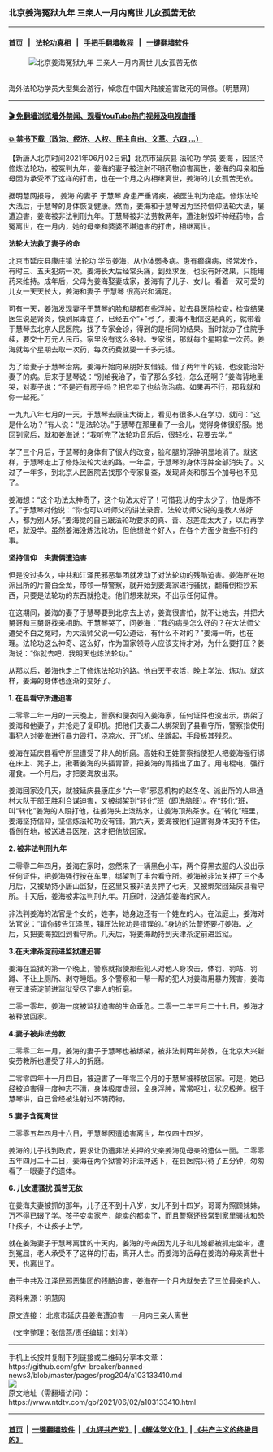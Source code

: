 ### 北京姜海冤狱九年 三亲人一月内离世 儿女孤苦无依
------------------------

#### [首页](https://github.com/gfw-breaker/banned-news3/blob/master/README.md) &nbsp;&nbsp;|&nbsp;&nbsp; [法轮功真相](https://github.com/begood0513/basic/blob/master/README.md)  &nbsp;&nbsp;|&nbsp;&nbsp; [手把手翻墙教程](https://github.com/gfw-breaker/guides/wiki)  &nbsp;&nbsp;|&nbsp;&nbsp; [一键翻墙软件](https://github.com/gfw-breaker/nogfw/blob/master/README.md)  



<div><div class="featured_image">
 <figure>
  <img alt="北京姜海冤狱九年 三亲人一月内离世 儿女孤苦无依" src="https://i.ntdtv.com/assets/uploads/2021/06/2021-05-29_152842-800x450.jpg"/>
 </figure><br/>
 <span class="caption">
  海外法轮功学员大型集会游行，悼念在中国大陆被迫害致死的同修。（明慧网）
 </span>
</div>
</div><hr/>

#### [ 🎬  免翻墙浏览墙外禁闻、观看YouTube热门视频及电视直播](https://github.com/gfw-breaker/HelloWorld)

#### [ 💥  禁书下载（政治、经济、人权、民主自由、文革、六四 ...）](https://github.com/gfw-breaker/books/blob/master/README.md)

<div><div class="post_content" itemprop="articleBody">
 <p>
  【新唐人北京时间2021年06月02日讯】北京市延庆县
  <ok href="https://www.ntdtv.com/gb/法轮功.htm">
   法轮功
  </ok>
  学员
  <ok href="https://www.ntdtv.com/gb/姜海.htm">
   姜海
  </ok>
  ，因坚持修炼法轮功，被冤判九年，姜海的妻子被注射不明药物迫害离世，姜海的母亲和岳母因为承受不了这样的打击，也在一个月之内相继离世，姜海的儿女孤苦无依。
 </p>
 <p>
  据明慧网报导，
  <ok href="https://www.ntdtv.com/gb/姜海.htm">
   姜海
  </ok>
  的妻子
  <ok href="https://www.ntdtv.com/gb/于慧琴.htm">
   于慧琴
  </ok>
  身患严重肾疾，被医生判为绝症。修炼法轮大法后，于慧琴的身体恢复健康。然而，姜海和于慧琴因为坚持信仰法轮大法，屡遭迫害，姜海被非法判刑九年。于慧琴被非法劳教两年，遭注射毁坏神经药物，含冤离世，在一月内，她的母亲和婆婆不堪迫害的打击，相继离世。
 </p>
 <p>
  <strong>
   法轮大法救了妻子的命
  </strong>
 </p>
 <p>
  北京市延庆县康庄镇
  <ok href="https://www.ntdtv.com/gb/法轮功.htm">
   法轮功
  </ok>
  学员姜海，从小体弱多病。患有癫痫病，经常发作，有时三、五天犯病一次。姜海长大后经常头痛，到处求医，也没有好效果，只能用药来维持。成年后，父母为姜海娶妻成家，姜海有了儿子、女儿。看着一双可爱的儿女一天天长大，姜海和妻子
  <ok href="https://www.ntdtv.com/gb/于慧琴.htm">
   于慧琴
  </ok>
  很高兴和满足。
 </p>
 <p>
  可有一天，姜海发现妻子于慧琴的脸和腿都有些浮肿，就去县医院检查，检查结果医生说是肾炎，快到尿毒症了，已经五个“+”号了。姜海不相信这是真的，就带着于慧琴去北京人民医院，找了专家会诊，得到的是相同的结果。当时就办了住院手续，要交十万元人民币。家里没有这么多钱。专家说，那就每个星期拿一次药。姜海就每个星期去取一次药，每次药费就要一千多元钱。
 </p>
 <p>
  为了给妻子于慧琴治病，姜海开始向亲朋好友借钱。借了两年半的钱，也没能治好妻子的病。后来于慧琴说：“别给我治了，借了那么多钱，怎么还啊？”姜海背地里哭，对妻子说：“不是还有房子吗？把它卖了也给你治病。如果再不行，那我就和你一起死。”
 </p>
 <p>
  一九九八年七月的一天，于慧琴去康庄大街上，看见有很多人在学功，就问：“这是什么功？”有人说：“是法轮功。”于慧琴在那里看了一会儿，觉得身体很舒服。她回到家后，就和姜海说：“我听完了法轮功音乐后，很轻松，我要去学。”
 </p>
 <p>
  学了三个月后，于慧琴的身体有了很大的改变，脸和腿的浮肿明显地消了。就这样，于慧琴走上了修炼法轮大法的路。一年后，于慧琴的身体浮肿全部消失了。又过了一年多，到北京人民医院去找那个专家复查，发现肾炎和那五个加号也不见了。
 </p>
 <p>
  姜海想：“这个功法太神奇了，这个功法太好了！可惜我认的字太少了，怕是炼不了。”于慧琴对他说：“你也可以听师父的讲法录音。法轮功师父说的是教人做好人，都为别人好。”姜海觉的自己跟法轮功要求的真、善、忍差距太大了，以后再学吧，就没学。虽然姜海没炼法轮功，但他想做个好人，在各个方面少做些不好的事。
 </p>
 <p>
  <strong>
   坚持信仰　夫妻俩遭迫害
  </strong>
 </p>
 <p>
  但是没过多久，中共和江泽民邪恶集团就发动了对法轮功的残酷迫害。姜海所在地派出所的片警白金龙，带领一帮警察，就开始到姜海家进行骚扰，翻箱倒柜抄东西，只要是法轮功的东西就抢走。他们想来就来，不出示任何证件。
 </p>
 <p>
  在这期间，姜海的妻子于慧琴要到北京去上访，姜海很害怕，就不让她去，并把大舅哥和三舅哥找来相助。于慧琴哭了，问姜海：“我的病是怎么好的？在大法师父遭受不白之冤时，为大法师父说一句公道话，有什么不对的？”姜海一听，也在理。法轮功这么神奇、这么好，作为国家领导人应该支持才对，为什么要打压？姜海说：“你就去吧，我明天也炼法轮功。”
 </p>
 <p>
  从那以后，姜海也走上了修炼法轮功的路。他白天干农活，晚上学法、炼功。就这样，姜海的身体也逐渐的变好了。
 </p>
 <p>
  <strong>
   1. 在县看守所遭迫害
  </strong>
 </p>
 <p>
  二零零二年一月的一天晚上，警察和便衣闯入姜海家，任何证件也没出示，绑架了姜海和他妻子，并抢走了复印机。把他们夫妻二人绑架到了县看守所，警察指使刑事犯人对姜海进行暴力殴打，浇凉水、开飞机、坐蹲起，手段极其残忍。
 </p>
 <p>
  姜海在延庆县看守所里遭受了非人的折磨。高姓和王姓警察指使犯人把姜海强行绑在床上、凳子上，揪著姜海的头插胃管，把姜海的胃插出了血了。用电棍电，强行灌食。一个月后，才把姜海放出来。
 </p>
 <p>
  姜海回家没几天，就被延庆县康庄乡“六一零”邪恶机构的赵冬冬、派出所的人串通村大队干部王胜利合谋迫害，又被绑架到“转化”班（即洗脑班）。在“转化”班，叫“转化”姜海的人殴打他，往姜海头上泼热水，让姜海顶热茶水。在“转化”班里，姜海坚持信仰，坚信炼法轮功没有错。第六天，姜海被他们迫害得身体支持不住，昏倒在地，被送进县医院，这才把他放回家。
 </p>
 <p>
  <strong>
   2. 被非法判刑九年
  </strong>
 </p>
 <p>
  二零零二年四月，姜海在家时，忽然来了一辆黑色小车，两个穿黑衣服的人没出示任何证件，把姜海强行按在车里，绑架到了丰台看守所。姜海被非法关押了三个多月后，又被劫持小唐山监狱，在这里又被非法关押了七天，又被绑架回延庆县看守所。十天后，姜海被非法判刑九年。开庭时，没通知姜海的家人。
 </p>
 <p>
  非法判姜海的法官是个女的，姓李，她身边还有一个姓左的人。在法庭上，姜海对法官说：“请你转告江泽民，镇压法轮功是错误的。”身边的法警还要打姜海。之后，又把姜海拉回到看守所。几天后，将姜海劫持到天津茶淀前进监狱。
 </p>
 <p>
  <strong>
   3.在天津茶淀前进监狱遭迫害
  </strong>
 </p>
 <p>
  姜海在监狱的第一个晚上，警察就指使那些犯人对他人身攻击，体罚、罚站、罚蹲、不让上厕所、剥夺睡眠。多个警察和一帮一帮的犯人对姜海用暴力残害，姜海在天津茶淀前进监狱受尽了非人的折磨。
 </p>
 <p>
  二零一零年，姜海一度被监狱迫害的生命垂危。二零一二年三月二十七日，姜海才被释放回家。
 </p>
 <p>
  <strong>
   4.妻子被非法劳教
  </strong>
 </p>
 <p>
  二零零二年一月，姜海的妻子于慧琴也被绑架，被非法判两年劳教，在北京大兴新安劳教所也遭受了非人的折磨。
 </p>
 <p>
  二零零四年十一月四日，被迫害了一年零三个月的于慧琴被释放回家。可是，她已经被迫害得一度神志不清，身体极度虚弱，全身浮肿，常常呕吐，状况极差。据于慧琴讲，自己曾经被注射过不明药物。
 </p>
 <p>
  <strong>
   5.妻子含冤离世
  </strong>
 </p>
 <p>
  二零零五年四月十六日，于慧琴因遭迫害离世，年仅四十四岁。
 </p>
 <p>
  姜海的儿子找到政府，要求让仍遭非法关押的父亲姜海见母亲的遗体一面。二零零五年四月二十二日，姜海在两个狱警的非法押送下，在县医院只待了五分钟，匆匆看了一眼妻子的遗体。
 </p>
 <p>
  <strong>
   6. 儿女遭骚扰 孤苦无依
  </strong>
 </p>
 <p>
  在姜海夫妻被抓的那年，儿子还不到十八岁，女儿不到十四岁。哥哥为照顾妹妹，万不得已辍了学。孩子变卖家产，能卖的都卖了，而且警察还经常到家里骚扰和恐吓孩子，不让孩子上学。
 </p>
 <p>
  就在姜海妻子于慧琴离世的十天内，姜海的母亲因为儿子和儿媳都被抓走坐牢，遭到冤屈，老人承受不了这样的打击，离开人世。而姜海的岳母在姜海的母亲离世十天，也离世了。
 </p>
 <p>
  由于中共及江泽民邪恶集团的残酷迫害，姜海在一个月内就失去了三位最亲的人。
 </p>
 <p>
  资料来源：明慧网
 </p>
 <p>
  原文连接：
  <ok href="https://big5.minghui.org/mh/articles/2021/6/2/%E5%8C%97%E4%BA%AC%E5%B8%82%E5%BB%B6%E6%85%B6%E7%B8%A3%E5%A7%9C%E6%B5%B7%E9%81%AD%E8%BF%AB%E5%AE%B3-%E4%B8%80%E6%9C%88%E5%85%A7%E4%B8%89%E8%A6%AA%E4%BA%BA%E9%9B%A2%E4%B8%96-426496.html">
   北京市延庆县姜海遭迫害　一月内三亲人离世
  </ok>
 </p>
 <p>
  （文字整理：张信燕/责任编辑：刘洋）
 </p>
 <div class="single_ad">
 </div>
</div>
</div>
<hr/>
手机上长按并复制下列链接或二维码分享本文章：<br/>
https://github.com/gfw-breaker/banned-news3/blob/master/pages/prog204/a103133410.md <br/>
<a href='https://github.com/gfw-breaker/banned-news3/blob/master/pages/prog204/a103133410.md'><img src='https://github.com/gfw-breaker/banned-news3/blob/master/pages/prog204/a103133410.md.png'/></a> <br/>
原文地址（需翻墙访问）：https://www.ntdtv.com/gb/2021/06/02/a103133410.html


------------------------
#### [首页](https://github.com/gfw-breaker/banned-news3/blob/master/README.md) &nbsp;|&nbsp; [一键翻墙软件](https://github.com/gfw-breaker/nogfw/blob/master/README.md) &nbsp;| [《九评共产党》](https://github.com/gfw-breaker/9ping.md/blob/master/README.md#九评之一评共产党是什么) | [《解体党文化》](https://github.com/gfw-breaker/jtdwh.md/blob/master/README.md) | [《共产主义的终极目的》](https://github.com/gfw-breaker/gczydzjmd.md/blob/master/README.md)


<img src='http://gfw-breaker.win/banned-news3/pages/prog204/a103133410.md' width='0px' height='0px'/>